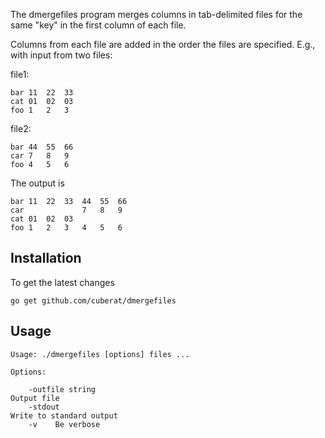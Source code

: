 The dmergefiles program merges columns in tab-delimited files for the same "key"
in the first column of each file.

Columns from each file are added in the order the files are specified. E.g., with
input from two files:

file1:

```
bar	11	22	33
cat	01	02	03
foo	1	2	3
```

file2:

```
bar	44	55	66
car	7	8	9
foo	4	5	6
```

The output is

```
bar	11	22	33	44	55	66
car				7	8	9
cat	01	02	03			
foo	1	2	3	4	5	6
```


## Installation

To get the latest changes

    go get github.com/cuberat/dmergefiles

## Usage

    Usage: ./dmergefiles [options] files ...

    Options:

        -outfile string
    Output file
        -stdout
    Write to standard output
        -v    Be verbose


